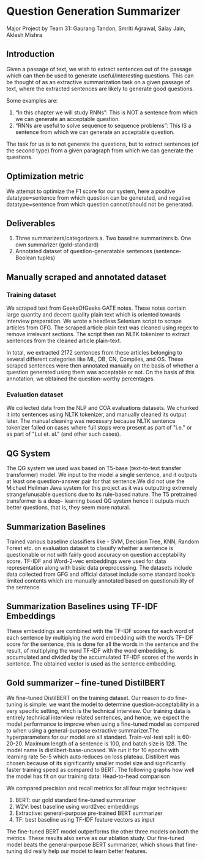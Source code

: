 # Question Generation Summarizer

Major Project by Team 31: Gaurang Tandon, Smriti Agrawal, Salay Jain, Aklesh Mishra

## Introduction

Given a passage of text, we wish to extract sentences out of the passage which
can then be used to generate useful/interesting questions. This can be thought of
as an extractive summarization task on a given passage of text, where the
extracted sentences are likely to generate good questions.

Some examples are:

1. “In this chapter we will study RNNs”: This is NOT a sentence from which we
can generate an acceptable question.
2. “RNNs are useful to solve sequence to sequence problems”: This IS a
sentence from which we can generate an acceptable question.

The task for us is to not generate the questions, but to extract sentences (of the
second type) from a given paragraph from which we can generate the questions.

## Optimization metric

We attempt to optimize the F1 score for our system, here a positive
datatype=sentence from which question can be generated, and negative
datatype=sentence from which question cannot/should not be generated.

## Deliverables

1. Three summarizers/categorizers
    a. Two baseline summarizers
    b. One own summarizer (gold-standard)
2. Annotated dataset of question-generatable sentences (sentence-Boolean
tuples)

## Manually scraped and annotated dataset
### Training dataset

We scraped text from GeeksOfGeeks GATE notes. These notes contain large quantity and decent
quality plain text which is oriented towards interview preparation. We wrote a headless Selenium
script to scrape articles from GFG. The scraped article plain text was cleaned using regex to remove
irrelevant sections. The script then ran NLTK tokenizer to extract sentences from the cleaned article
plain-text.

In total, we extracted 2172 sentences from these articles belonging to several different categories
like ML, DB, CN, Compiles, and OS. These scraped sentences were then annotated manually on the
basis of whether a question generated using them was acceptable or not. On the basis of this
annotation, we obtained the question-worthy percentages.

### Evaluation dataset
We collected data from the NLP and COA evaluations datasets. We chunked it into sentences using
NLTK tokenizer, and manually cleaned its output later. The manual cleaning was necessary because
NLTK sentence tokenizer failed on cases where full stops were present as part of "i.e." or as part of
"Lui et. al." (and other such cases).

## QG System

The QG system we used was based on T5-base (text-to-text transfer transformer) model. We input
to the model a single sentence, and it outputs at least one question-answer pair for that sentence.We did not use the Michael Heilman Java system for this project as it was outputting extremely
strange/unusable questions due to its rule-based nature. The T5 pretrained transformer is a deep-
learning based QG system hence it outputs much better questions, that is, they seem more natural.

## Summarization Baselines

Trained various baseline classifiers like - SVM, Decision Tree, KNN, Random Forest
etc. on evaluation dataset to classify whether a sentence is questionable or not
with fairly good accuracy on question acceptability score. TF-IDF and Word-2-vec
embeddings were used for data representation along with basic data
preprocessing. The datasets include data collected from GFG and official dataset
include some standard book’s limited contents which are manually annotated
based on questionability of the sentence. 

## Summarization Baselines using TF-IDF Embeddings

These embeddings are combined with the TF-IDF scores for each word of each
sentence by multiplying the word embedding with the word’s TF-IDF score for the
sentence, this is done for all the words in the sentence and the result, of multiplying
the word TF-IDF with the word embedding, is accumulated and divided by the
accumulated TF-IDF scores of the words in sentence. The obtained vector is used
as the sentence embedding.

## Gold summarizer – fine-tuned DistilBERT

We fine-tuned DistilBERT on the training dataset. Our reason to do fine-tuning is simple: we want the
model to determine question-acceptability in a very specific setting, which is the technical interview.
Our training data is entirely technical interview related sentences, and hence, we expect the model
performance to improve when using a fine-tuned model as compared to when using a general-purpose
extractive summarizer.The hyperparameters for our model are all standard. Train-val-test split is 60-20-20. Maximum length of
a sentence is 100, and batch size is 128. The model name is distilbert-base-uncased. We run it for 10
epochs with learning rate 5e-5 which auto reduces on loss plateau. Distilbert was chosen because of its
significantly smaller model size and significantly faster training speed as compared to BERT.
The following graphs how well the model has fit on our training data:
Head-to-head comparison

We compared precision and recall metrics for all four major
techniques:

1. BERT: our gold standard fine-tuned summarizer
2. W2V: best baseline using word2vec embeddings
3. Extractive: general-purpose pre-trained BERT summarizer
4. TF: best baseline using TF-IDF feature vectors as input

The fine-tuned BERT model outperforms the other three
models on both the metrics. These results also serve as our ablation
study. Our fine-tuned model beats the general-purpose BERT
summarizer, which shows that fine-tuning did really help our model to
learn better features.
